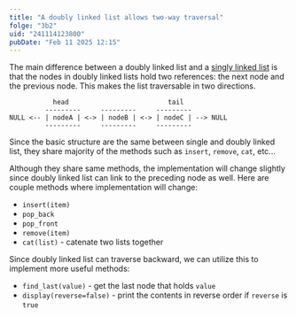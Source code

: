 ```yaml
---
title: "A doubly linked list allows two-way traversal"
folge: "3b2"
uid: "241114123800"
pubDate: "Feb 11 2025 12:15"
---
```


The main difference between a doubly linked list and a [singly linked list](/note/241113121417) is that the nodes in doubly linked lists hold two references: the next node and the previous node. This makes the list traversable in two directions.

```text
           head                         tail
         ---------     ---------     ---------
NULL <-- | nodeA | <-> | nodeB | <-> | nodeC | --> NULL
         ---------     ---------     ---------
```

Since the basic structure are the same between single and doubly linked list, they share majority of the methods such as `insert`, `remove`, `cat`, etc...

Although they share same methods, the implementation will change slightly since doubly linked list can link to the preceding node as well. Here are couple methods where implementation will change:
- `insert(item)`
- `pop_back`
- `pop_front`
- `remove(item)`
- `cat(list)` - catenate two lists together

Since doubly linked list can traverse backward, we can utilize this to implement more useful methods:
- `find_last(value)` - get the last node that holds `value`
- `display(reverse=false)` - print the contents in reverse order if `reverse` is `true`